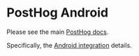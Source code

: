 # PostHog Android

Please see the main [PostHog docs](https://docs.posthog.com).

Specifically, the [Android integration](https://docs.posthog.com/#/integrations/android-integration) details.
